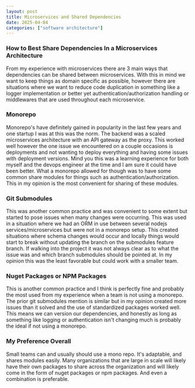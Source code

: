 ```yaml
---
layout: post
title: Microservices and Shared Dependencies
date: 2025-04-04
categories: ["software architecture"]
---
```


### How to Best Share Dependencies In a Microservices Architecture
From my experience with microservices there are 3 main ways that dependencies can be shared between microservices. With this in mind we want to keep things as domain specific as possible, however there are situations where we want to reduce code duplication in something like a logger implementation or better yet authentication/authorization handling or middlewares that are used throughout each microservice.

### Monorepo
Monorepo's have definitely gained in popularity in the last few years and one startup I was at this was the norm. The backend was a scaled microservices architecture with an API gateway as the proxy. This worked well however the one issue we encountered on a couple occasions is deployments and not wanting to deploy everything and having some issues with deployment versions. Mind you this was a learning experience for both myself and the devops engineer at the time and I am sure it could have been better. What a monorepo allowed for though was to have some common share modules for things such as authentication/authorization. This in my opinion is the most convenient for sharing of these modules. 

### Git Submodules
This was another common practice and was convenient to some extent but started to pose issues when many changes were occurring. This was used in a situation where we had an ORM in use between several nodejs services/microservices but were not in a monorepo setup. This created situations where schema changes would occur and locally things would start to break without updating the branch on the submodules feature branch. If walking into the project it was not always clear as to what the issue was and which branch submodules should be pointed at. In my opinion this was the least favorable but could work with a smaller team.

### Nuget Packages or NPM Packages
This is another common practice and I think is perfectly fine and probably the most used from my experience when a team is not using a monorepo. The prior git submodules mention is similar but in my opinion created more issues than it solved and the use of standardized packages worked well. This means we can version our dependencies, and honestly as long as something like logging or authentication isn't changing much is probably the ideal if not using a monorepo. 

### My Preference Overall
Small teams can and usually should use a mono repo. It's adaptable, and shares modules easily. Many organizations that are large in scale will likely have their own packages to share across the organization and will likely come in the form of nuget packages or npm packages. And even a combination is preferable. 